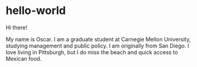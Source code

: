 # hello-world

Hi there!

My name is Oscar. I am a graduate student at Carnegie Mellon University, studying management and public policy. I am originally from San Diego. I love living in Pittsburgh, but I do miss the beach and quick access to Mexican food. 
